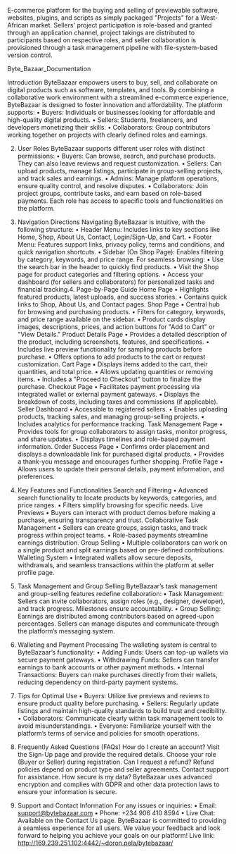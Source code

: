 E-commerce platform for the buying and selling of previewable software, websites, plugins, and scripts as simply packaged "Projects" for a West-African market. 
    Sellers' project participation is role-based and granted through an application channel, 
    project takings are distributed to participants based on respective roles,
    and seller collaboration is provisioned through a task management pipeline with file-system-based version control.


Byte_Bazaar_Documentation


Introduction
ByteBazaar empowers users to buy, sell, and collaborate on digital products such as software, templates, and tools. By combining a collaborative work environment with a streamlined e-commerce experience, ByteBazaar is designed to foster innovation and affordability.
The platform supports:
•	Buyers: Individuals or businesses looking for affordable and high-quality digital products.
•	Sellers: Students, freelancers, and developers monetizing their skills.
•	Collaborators: Group contributors working together on projects with clearly defined roles and earnings.

2. User Roles
ByteBazaar supports different user roles with distinct permissions:
•	Buyers: Can browse, search, and purchase products. They can also leave reviews and request customization.
•	Sellers: Can upload products, manage listings, participate in group-selling projects, and track sales and earnings.
•	Admins: Manage platform operations, ensure quality control, and resolve disputes.
•	Collaborators: Join project groups, contribute tasks, and earn based on role-based payments.
Each role has access to specific tools and functionalities on the platform.

3. Navigation Directions
Navigating ByteBazaar is intuitive, with the following structure:
•	Header Menu: Includes links to key sections like Home, Shop, About Us, Contact, Login/Sign-Up, and Cart.
•	Footer Menu: Features support links, privacy policy, terms and conditions, and quick navigation shortcuts.
•	Sidebar (On Shop Page): Enables filtering by category, keywords, and price range.
For seamless browsing:
•	Use the search bar in the header to quickly find products.
•	Visit the Shop page for product categories and filtering options.
•	Access your dashboard (for sellers and collaborators) for personalized tasks and financial tracking.4. Page-by-Page Guide
Home Page
•	Highlights featured products, latest uploads, and success stories.
•	Contains quick links to Shop, About Us, and Contact pages.
Shop Page
•	Central hub for browsing and purchasing products.
•	Filters for category, keywords, and price range available on the sidebar.
•	Product cards display images, descriptions, prices, and action buttons for "Add to Cart" or "View Details."
Product Details Page
•	Provides a detailed description of the product, including screenshots, features, and specifications.
•	Includes live preview functionality for sampling products before purchase.
•	Offers options to add products to the cart or request customization.
Cart Page
•	Displays items added to the cart, their quantities, and total price.
•	Allows updating quantities or removing items.
•	Includes a "Proceed to Checkout" button to finalize the purchase.
Checkout Page
•	Facilitates payment processing via integrated wallet or external payment gateways.
•	Displays the breakdown of costs, including taxes and commissions (if applicable).
Seller Dashboard
•	Accessible to registered sellers.
•	Enables uploading products, tracking sales, and managing group-selling projects.
•	Includes analytics for performance tracking.
Task Management Page
•	Provides tools for group collaborators to assign tasks, monitor progress, and share updates.
•	Displays timelines and role-based payment information.
Order Success Page
•	Confirms order placement and displays a downloadable link for purchased digital products.
•	Provides a thank-you message and encourages further shopping.
Profile Page
•	Allows users to update their personal details, payment information, and preferences.

5. Key Features and Functionalities
Search and Filtering
•	Advanced search functionality to locate products by keywords, categories, and price ranges.
•	Filters simplify browsing for specific needs.
Live Previews
•	Buyers can interact with product demos before making a purchase, ensuring transparency and trust.
Collaborative Task Management
•	Sellers can create groups, assign tasks, and track progress within project teams.
•	Role-based payments streamline earnings distribution.
Group Selling
•	Multiple collaborators can work on a single product and split earnings based on pre-defined contributions.
Walleting System
•	Integrated wallets allow secure deposits, withdrawals, and seamless transactions within the platform at seller profile page.

6. Task Management and Group Selling
ByteBazaar’s task management and group-selling features redefine collaboration:
•	Task Management: Sellers can invite collaborators, assign roles (e.g., designer, developer), and track progress. Milestones ensure accountability.
•	Group Selling: Earnings are distributed among contributors based on agreed-upon percentages. Sellers can manage disputes and communicate through the platform’s messaging system.

7. Walleting and Payment Processing
The walleting system is central to ByteBazaar’s functionality:
•	Adding Funds: Users can top-up wallets via secure payment gateways.
•	Withdrawing Funds: Sellers can transfer earnings to bank accounts or other payment methods.
•	Internal Transactions: Buyers can make purchases directly from their wallets, reducing dependency on third-party payment systems.

8. Tips for Optimal Use
•	Buyers: Utilize live previews and reviews to ensure product quality before purchasing.
•	Sellers: Regularly update listings and maintain high-quality standards to build trust and credibility.
•	Collaborators: Communicate clearly within task management tools to avoid misunderstandings.
•	Everyone: Familiarize yourself with the platform’s terms of service and policies for smooth operations.

9. Frequently Asked Questions (FAQs)
How do I create an account?
Visit the Sign-Up page and provide the required details. Choose your role (Buyer or Seller) during registration.
Can I request a refund?
Refund policies depend on product type and seller agreements. Contact support for assistance.
How secure is my data?
ByteBazaar uses advanced encryption and complies with GDPR and other data protection laws to ensure your information is secure.

10. Support and Contact Information
For any issues or inquiries:
•	Email: support@bytebazaar.com
•	Phone: +234 906 410 8594
•	Live Chat: Available on the Contact Us page.
ByteBazaar is committed to providing a seamless experience for all users. We value your feedback and look forward to helping you achieve your goals on our platform!
  Live link: 
  http://169.239.251.102:4442/~doron.pela/bytebazaar/ 
